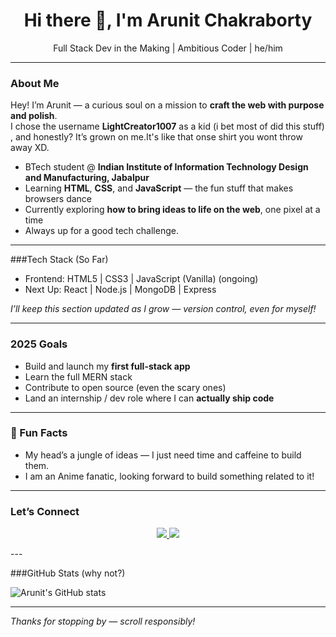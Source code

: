 
<h1 align="center">Hi there 👋, I'm Arunit Chakraborty</h1>
<p align="center">
  Full Stack Dev in the Making | Ambitious Coder | he/him
</p>

---

### About Me

Hey! I’m Arunit — a curious soul on a mission to **craft the web with purpose and polish**.  
I chose the username **LightCreator1007** as a kid (i bet most of did this stuff) , and honestly? It’s grown on me.It's like that onse shirt you wont throw away XD.

- BTech student @ **Indian Institute of Information Technology Design and Manufacturing, Jabalpur**
- Learning **HTML**, **CSS**, and **JavaScript** — the fun stuff that makes browsers dance
- Currently exploring **how to bring ideas to life on the web**, one pixel at a time
- Always up for a good tech challenge.
---

###Tech Stack (So Far)

- Frontend: HTML5 | CSS3 | JavaScript (Vanilla) (ongoing)
- Next Up: React | Node.js | MongoDB | Express

*I’ll keep this section updated as I grow — version control, even for myself!*

---

### 2025 Goals

- Build and launch my **first full-stack app**
- Learn the full MERN stack
- Contribute to open source (even the scary ones)
- Land an internship / dev role where I can **actually ship code**

---

### 💬 Fun Facts

- My head’s a jungle of ideas — I just need time and caffeine to build them.
- I am an Anime fanatic, looking forward to build something related to it!

---

### Let’s Connect
<p align="center">
  <a href="(linkedin.com/in/arunit-chakraborty-92513631">
    <img src="https://img.shields.io/badge/LinkedIn-%230077B5.svg?&style=for-the-badge&logo=linkedin&logoColor=white"/>
  </a>
  <a href="mailto:arunitchakraborty2006@gmail.com">
    <img src="https://img.shields.io/badge/Gmail-D14836?style=for-the-badge&logo=gmail&logoColor=white"/>
  </a>
</p>
---

###GitHub Stats (why not?)

![Arunit's GitHub stats](https://github-readme-stats.vercel.app/api?username=LightCreator1007&show_icons=true&theme=tokyonight)

---

*Thanks for stopping by — scroll responsibly!*
